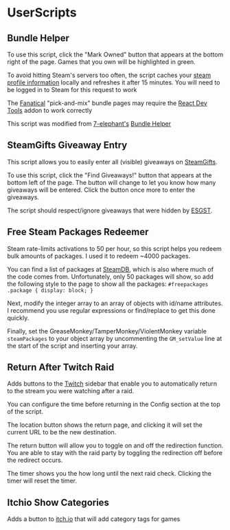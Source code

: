 # UserScripts

## Bundle Helper

To use this script, click the "Mark Owned" button that appears at the bottom right of the page. Games that you own will be highlighted in green.

To avoid hitting Steam's servers too often, the script caches your [steam profile information](https://store.steampowered.com/dynamicstore/userdata/) locally and refreshes it after 15 minutes. You will need to be logged in to Steam for this request to work

The [Fanatical](https://www.fanatical.com) "pick-and-mix" bundle pages may require the [React Dev Tools](https://addons.mozilla.org/en-US/firefox/addon/react-devtools/) addon to work correctly

This script was modified from [7-elephant's](https://steamcommunity.com/id/7-elephant/) [Bundle Helper](https://greasyfork.org/en/scripts/16105-bundle-helper)

## SteamGifts Giveaway Entry

This script allows you to easily enter all (visible) giveaways on [SteamGifts](https://www.steamgifts.com/).

To use this script, click the "Find Giveaways!" button that appears at the bottom left of the page. The button will change to let you know how many giveaways will be entered. Click the button once more to enter the giveaways.

The script should respect/ignore giveaways that were hidden by [ESGST](https://github.com/rafaelgssa/esgst).

## Free Steam Packages Redeemer

Steam rate-limits activations to 50 per hour, so this script helps you redeem bulk amounts of packages. I used it to redeem ~4000 packages.

You can find a list of packages at [SteamDB](https://steamdb.info/freepackages/), which is also where much of the code comes from. Unfortunately, only 50 packages will show, so add the following style to the page to show all the packages: `#freepackages .package { display: block; }`

Next, modify the integer array to an array of objects with id/name attributes. I recommend you use regular expressions or find/replace to get this done quickly.

Finally, set the GreaseMonkey/TamperMonkey/ViolentMonkey variable `steamPackages` to your object array by uncommenting the `GM_setValue` line at the start of the script and inserting your array.

## Return After Twitch Raid

Adds buttons to the [Twitch](https://www.twitch.tv/) sidebar that enable you to automatically return to the stream you were watching after a raid.

You can configure the time before returning in the Config section at the top of the script.

The location button shows the return page, and clicking it will set the current URL to be the new destination.

The return button will allow you to toggle on and off the redirection function. You are able to stay with the raid party by toggling the redirection off before the redirect occurs.

The timer shows you the how long until the next raid check. Clicking the timer will reset the timer.

## Itchio Show Categories

Adds a button to [itch.io](https://itch.io/) that will add category tags for games
